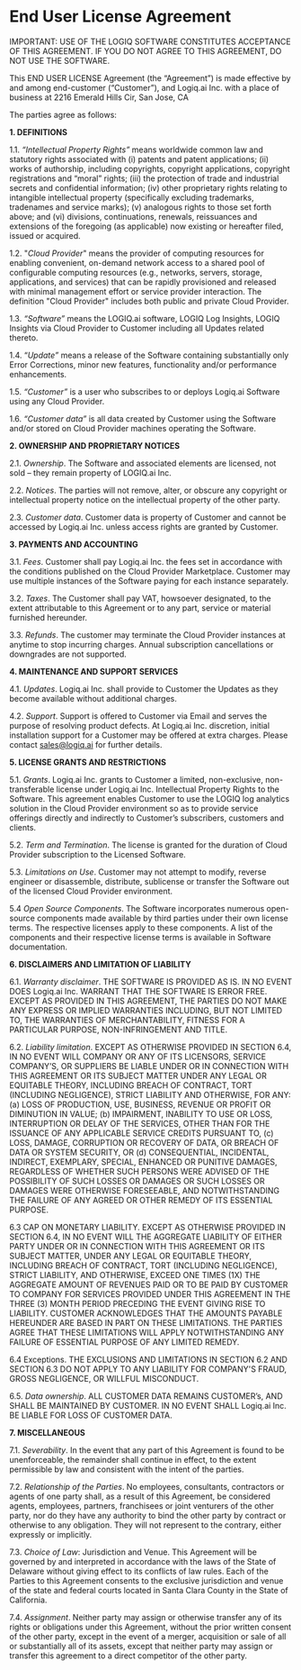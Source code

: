 # End User License Agreement

IMPORTANT: USE OF THE LOGIQ SOFTWARE CONSTITUTES ACCEPTANCE OF THIS AGREEMENT. IF YOU DO NOT AGREE TO THIS AGREEMENT, DO NOT USE THE SOFTWARE.

This END USER LICENSE Agreement (the “Agreement”) is made effective by and among end-customer (“Customer”), and Logiq.ai Inc. with a place of business at 2216 Emerald Hills Cir, San Jose, CA

The parties agree as follows:

**1. DEFINITIONS**

1.1. _“Intellectual Property Rights”_ means worldwide common law and statutory rights associated with (i) patents and patent applications; (ii) works of authorship, including copyrights, copyright applications, copyright registrations and “moral” rights; (iii) the protection of trade and industrial secrets and confidential information; (iv) other proprietary rights relating to intangible intellectual property (specifically excluding trademarks, tradenames and service marks); (v) analogous rights to those set forth above; and (vi) divisions, continuations, renewals, reissuances and extensions of the foregoing (as applicable) now existing or hereafter filed, issued or acquired.

1.2. "_Cloud Provider_" means the provider of computing resources for enabling convenient, on-demand network access to a shared pool of configurable computing resources (e.g., networks, servers, storage, applications, and services) that can be rapidly provisioned and released with minimal management effort or service provider interaction. The definition "Cloud Provider" includes both public and private Cloud Provider.

1.3. _“Software”_ means the LOGIQ.ai software, LOGIQ Log Insights, LOGIQ Insights via Cloud Provider to Customer including all Updates related thereto.

1.4. “_Update”_ means a release of the Software containing substantially only Error Corrections, minor new features, functionality and/or performance enhancements.

1.5. _“Customer”_ is a user who subscribes to or deploys Logiq.ai Software using any Cloud Provider.

1.6. _“Customer data”_ is all data created by Customer using the Software and/or stored on Cloud Provider machines operating the Software.

**2. OWNERSHIP AND PROPRIETARY NOTICES**

2.1. _Ownership_. The Software and associated elements are licensed, not sold – they remain property of LOGIQ.ai Inc.

2.2. _Notices_. The parties will not remove, alter, or obscure any copyright or intellectual property notice on the intellectual property of the other party.

2.3. _Customer data_. Customer data is property of Customer and cannot be accessed by Logiq.ai Inc. unless access rights are granted by Customer.

**3. PAYMENTS AND ACCOUNTING**

3.1. _Fees_. Customer shall pay Logiq.ai Inc. the fees set in accordance with the conditions published on the Cloud Provider Marketplace. Customer may use multiple instances of the Software paying for each instance separately.

3.2. _Taxes_. The Customer shall pay VAT, howsoever designated, to the extent attributable to this Agreement or to any part, service or material furnished hereunder.

3.3. _Refunds_. The customer may terminate the Cloud Provider instances at anytime to stop incurring charges. Annual subscription cancellations or downgrades are not supported.

**4. MAINTENANCE AND SUPPORT SERVICES**

4.1. _Updates_. Logiq.ai Inc. shall provide to Customer the Updates as they become available without additional charges.

4.2. _Support_. Support is offered to Customer via Email and serves the purpose of resolving product defects. At Logiq.ai Inc. discretion, initial installation support for a Customer may be offered at extra charges. Please contact sales@logiq.ai for further details.

**5. LICENSE GRANTS AND RESTRICTIONS**

&#x20;5.1. _Grants_. Logiq.ai Inc. grants to Customer a limited, non-exclusive, non-transferable license under Logiq.ai Inc. Intellectual Property Rights to the Software. This agreement enables Customer to use the LOGIQ log analytics solution in the Cloud Provider environment so as to provide service offerings directly and indirectly to Customer’s subscribers, customers and clients.

5.2. _Term and Termination_. The license is granted for the duration of Cloud Provider subscription to the Licensed Software.

5.3. _Limitations on Use_. Customer may not attempt to modify, reverse engineer or disassemble, distribute,  sublicense or transfer the Software out of the licensed Cloud Provider environment.

5.4 _Open Source Components_. The Software incorporates numerous open-source components made available by third parties under their own license terms. The respective licenses apply to these components. A list of the components and their respective license terms is available in Software documentation.

**6. DISCLAIMERS AND LIMITATION OF LIABILITY**

6.1. _Warranty disclaimer_. THE SOFTWARE IS PROVIDED AS IS. IN NO EVENT DOES Logiq.ai Inc. WARRANT THAT THE SOFTWARE IS ERROR FREE. EXCEPT AS PROVIDED IN THIS AGREEMENT, THE PARTIES DO NOT MAKE ANY EXPRESS OR IMPLIED WARRANTIES INCLUDING, BUT NOT LIMITED TO,  THE WARRANTIES OF MERCHANTABILITY, FITNESS FOR A PARTICULAR PURPOSE, NON-INFRINGEMENT AND TITLE.&#x20;

6.2. _Liability limitation_.&#x20;&#x20;EXCEPT AS OTHERWISE PROVIDED IN SECTION 6.4, IN NO EVENT WILL COMPANY OR ANY OF ITS LICENSORS, SERVICE COMPANY’S, OR SUPPLIERS BE LIABLE UNDER OR IN CONNECTION WITH THIS AGREEMENT OR ITS SUBJECT MATTER UNDER ANY LEGAL OR EQUITABLE THEORY, INCLUDING BREACH OF CONTRACT, TORT (INCLUDING NEGLIGENCE), STRICT LIABILITY AND OTHERWISE, FOR ANY: (a) LOSS OF PRODUCTION, USE, BUSINESS, REVENUE OR PROFIT OR DIMINUTION IN VALUE; (b) IMPAIRMENT, INABILITY TO USE OR LOSS, INTERRUPTION OR DELAY OF THE SERVICES, OTHER THAN FOR THE ISSUANCE OF ANY APPLICABLE SERVICE CREDITS PURSUANT TO, (c) LOSS, DAMAGE, CORRUPTION OR RECOVERY OF DATA, OR BREACH OF DATA OR SYSTEM SECURITY, OR (d) CONSEQUENTIAL, INCIDENTAL, INDIRECT, EXEMPLARY, SPECIAL, ENHANCED OR PUNITIVE DAMAGES, REGARDLESS OF WHETHER SUCH PERSONS WERE ADVISED OF THE POSSIBILITY OF SUCH LOSSES OR DAMAGES OR SUCH LOSSES OR DAMAGES WERE OTHERWISE FORESEEABLE, AND NOTWITHSTANDING THE FAILURE OF ANY AGREED OR OTHER REMEDY OF ITS ESSENTIAL PURPOSE.

6.3  CAP ON MONETARY LIABILITY. EXCEPT AS OTHERWISE PROVIDED IN SECTION 6.4, IN NO EVENT WILL THE AGGREGATE LIABILITY OF EITHER PARTY UNDER OR IN CONNECTION WITH THIS AGREEMENT OR ITS SUBJECT MATTER, UNDER ANY LEGAL OR EQUITABLE THEORY, INCLUDING BREACH OF CONTRACT, TORT (INCLUDING NEGLIGENCE), STRICT LIABILITY, AND OTHERWISE, EXCEED ONE TIMES (1X) THE AGGREGATE AMOUNT OF REVENUES PAID OR TO BE PAID BY CUSTOMER TO COMPANY FOR SERVICES PROVIDED UNDER THIS AGREEMENT IN THE THREE (3) MONTH PERIOD PRECEDING THE EVENT GIVING RISE TO LIABILITY. CUSTOMER ACKNOWLEDGES THAT THE AMOUNTS PAYABLE HEREUNDER ARE BASED IN PART ON THESE LIMITATIONS.  THE PARTIES AGREE THAT THESE LIMITATIONS WILL APPLY NOTWITHSTANDING ANY FAILURE OF ESSENTIAL PURPOSE OF ANY LIMITED REMEDY.

6.4  Exceptions. THE EXCLUSIONS AND LIMITATIONS IN SECTION 6.2 AND SECTION 6.3 DO NOT APPLY TO ANY LIABILITY FOR COMPANY'S FRAUD, GROSS NEGLIGENCE, OR WILLFUL MISCONDUCT.

6.5. _Data ownership_. ALL CUSTOMER DATA REMAINS CUSTOMER’s, AND SHALL BE MAINTAINED BY CUSTOMER. IN NO EVENT SHALL Logiq.ai Inc. BE LIABLE FOR LOSS OF CUSTOMER DATA.&#x20;

**7. MISCELLANEOUS**

7.1. _Severability_. In the event that any part of this Agreement is found to be unenforceable, the remainder shall continue in effect, to the extent permissible by law and consistent with the intent of the parties.

7.2. _Relationship of the Parties_. No employees, consultants, contractors or agents of one party shall, as a result of this Agreement, be considered agents, employees, partners, franchisees or joint venturers of the other party, nor do they have any authority to bind the other party by contract or otherwise to any obligation. They will not represent to the contrary, either expressly or implicitly.

7.3. _Choice of Law_: Jurisdiction and Venue. This Agreement will be governed by and interpreted in accordance with the laws of the State of Delaware without giving effect to its conflicts of law rules. Each of the Parties to this Agreement consents to the exclusive jurisdiction and venue of the state and federal courts located in Santa Clara County in the State of California.

7.4. _Assignment_. Neither party may assign or otherwise transfer any of its rights or obligations under this Agreement, without the prior written consent of the other party, except in the event of a merger, acquisition or sale of all or substantially all of its assets, except that neither party may assign or transfer this agreement to a direct competitor of the other party.
